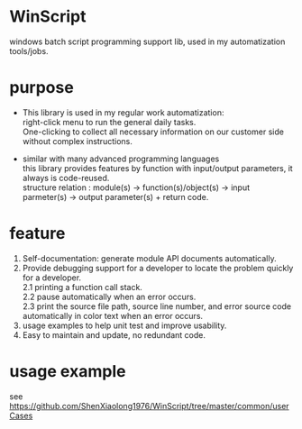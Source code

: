 # WinScript
windows batch script programming support lib, used in my automatization tools/jobs.

# purpose
- This library is used in my regular work automatization:  
  right-click menu to run the general daily tasks.  
  One-clicking to collect all necessary information on our customer side without complex instructions.

- similar with many advanced programming languages  
  this library provides features by function with input/output parameters, it always is code-reused.  
  structure relation : module(s) -> function(s)/object(s) -> input parmeter(s) -> output parameter(s) + return code.    

# feature
1.   Self-documentation: generate module API documents automatically.
2.   Provide debugging support for a developer to locate the problem quickly for a developer.  
2.1  printing a function call stack.  
2.2  pause automatically when an error occurs.  
2.3  print the source file path, source line number, and error source code automatically in color text when an error occurs.
1.   usage examples to help unit test and improve usability.
2.   Easy to maintain and update, no redundant code.

# usage example  
  see <https://github.com/ShenXiaolong1976/WinScript/tree/master/common/userCases>

